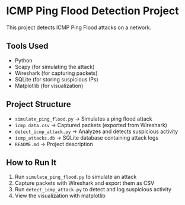 # ICMP Ping Flood Detection Project

This project detects ICMP Ping Flood attacks on a network.

## Tools Used
- Python
- Scapy (for simulating the attack)
- Wireshark (for capturing packets)
- SQLite (for storing suspicious IPs)
- Matplotlib (for visualization)

## Project Structure
- `simulate_ping_flood.py` → Simulates a ping flood attack
- `icmp_data.csv` → Captured packets (exported from Wireshark)
- `detect_icmp_attack.py` → Analyzes and detects suspicious activity
- `icmp_attacks.db` → SQLite database containing attack logs
- `README.md` → Project description

## How to Run It
1. Run `simulate_ping_flood.py` to simulate an attack
2. Capture packets with Wireshark and export them as CSV
3. Run `detect_icmp_attack.py` to detect and log suspicious activity
4. View the visualization with matplotlib
